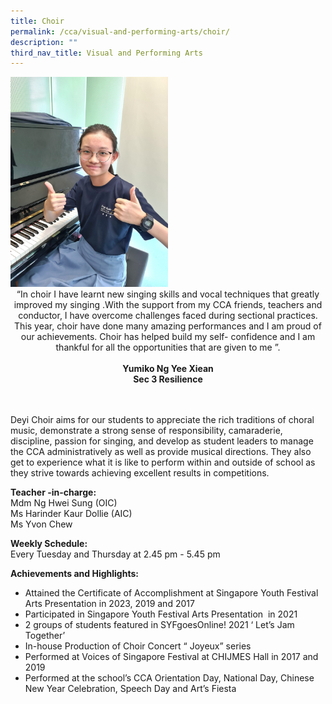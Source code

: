 ```yaml
---
title: Choir
permalink: /cca/visual-and-performing-arts/choir/
description: ""
third_nav_title: Visual and Performing Arts
---
```

<img style="width:50%" src="/images/20220811_150650.jpg"> 

<center> “In choir I have learnt new singing skills and vocal techniques that greatly improved my
singing .With the support from my CCA friends, teachers and conductor, I have overcome
challenges faced during sectional practices. This year, choir have done many amazing
performances and I am proud of our achievements. Choir has helped build my self-
confidence and I am thankful for all the opportunities that are given to me ”.<br> <br>
<strong> Yumiko Ng Yee Xiean <br>
Sec 3 Resilience
<br><br><br></strong> </center>

Deyi Choir aims for our students to appreciate the rich traditions of choral music, demonstrate a strong sense of responsibility, camaraderie, discipline, passion for singing, and develop as student leaders to manage the CCA administratively as well as provide musical directions. They also get to experience what it is like to perform within and outside of school as they strive towards achieving excellent results in competitions.
  
**Teacher -in-charge:** <br>
Mdm Ng Hwei Sung (OIC) <br>
Ms Harinder Kaur Dollie (AIC) <br>
Ms Yvon Chew <br>

**Weekly Schedule:** <br>
Every Tuesday and Thursday at 2.45 pm - 5.45 pm  
  
**Achievements and Highlights:**  
* Attained the Certificate of Accomplishment at Singapore Youth Festival Arts
Presentation in 2023, 2019 and 2017
* Participated in Singapore Youth Festival Arts Presentation&nbsp; in 2021
* 2 groups of students featured in SYFgoesOnline! 2021 ‘ Let’s Jam Together’
* In-house Production of Choir Concert “ Joyeux” series
* Performed at Voices of Singapore Festival at CHIJMES Hall in 2017 and 2019
* Performed at the school’s CCA Orientation Day, National Day, Chinese New Year Celebration, Speech Day and Art’s Fiesta

